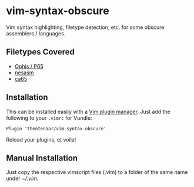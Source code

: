 vim-syntax-obscure
==================

Vim syntax highlighting, filetype detection, etc. for some obscure
assemblers / languages.

Filetypes Covered
-----------------

- [Ophis / P65](https://github.com/michaelcmartin/Ophis)
- [nesasm](http://github.com/thentenaar/nesasm)
- [ca65](http://github.com/cv65/cc65)

Installation
------------

This can be installed easily with a
[Vim plugin manager](https://github.com/gmarik/Vundle.vim). Just add the
following to your ``.vimrc`` for Vundle:

```vim
Plugin 'thentenaar/vim-syntax-obscure'
```

Reload your plugins, et voila!

Manual Installation
-------------------

Just copy the respective vimscript files (.vim) to a folder of the
same name under _~/.vim_.

